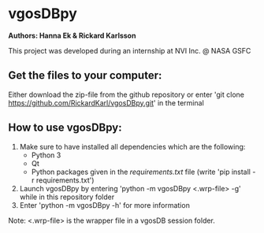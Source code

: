 # vgosDBpy

**Authors: Hanna Ek & Rickard Karlsson**

This project was developed during an internship at NVI Inc. @ NASA GSFC

## Get the files to your computer:

Either download the zip-file from the github repository or enter 'git clone https://github.com/RickardKarl/vgosDBpy.git' in the terminal

## How to use vgosDBpy:

1. Make sure to have installed all dependencies which are the following:
    - Python 3
    - Qt 
    - Python packages given in the *requirements.txt* file (write 'pip install -r requirements.txt')
2. Launch vgosDBpy by entering 'python -m vgosDBpy <.wrp-file> -g' while in this repository folder
3. Enter 'python -m vgosDBpy -h' for more information


Note: <.wrp-file> is the wrapper file in a vgosDB session folder.


